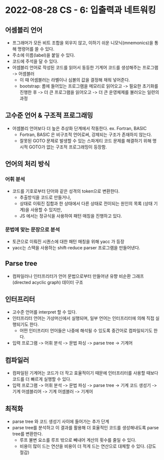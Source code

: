 # 2022-08-28 CS - 6: 입출력과 네트워킹

## 어셈블리 언어
- 프그래머가 모든 비트 조합을 외우지 않고, 이하기 쉬운 니모닉(mnemonics)을 통해 명령어를 쓸 수 있다.
- 주소에 이름(label)을 붙일 수 있다.
- 코드에 주석을 달 수 있다.
- 어셈블리 언어로 작성된 코드를 읽어서 동등한 기계어 코드를 생성해주는 프로그램 -> 어셈블러
  - 이 때 어셈블러는 라벨이나 심볼의 값을 결정해 채워 넣어준다.
  - bootstrap: 롬에 들어있는 프로그램을 메모리로 읽어오고 -> 필요한 초기화를 진행한 후 -> 더 큰 프로그램을 읽어오고 -> 더 큰 운영체제를 불러오는 일련의 과정

## 고수준 언어 & 구조적 프로그래밍
- 어셈블리 언어보다 더 높은 추상화 단계에서 작동한다. ex. Fortran, BASIC
  - Fortran, BASIC 은 비구조적 언어로써, 강제되는 구조가 존재하지 않는다.
  - 잘못된 GOTO 문제로 발생할 수 있는 스파게티 코드 문제를 해결하기 위해 명시적 GOTO가 없는 구조적 프로그래밍이 등장함.

## 언어의 처리 방식

### 어휘 분석
- 코드를 기호로부터 단어와 같은 성격의 token으로 변환한다.
  - 추출방식을 코드로 만들거나,
  - 상태로 이뤄진 집합과 한 상태에서 다른 상태로 전이되는 원인의 목록 (상태 기계)을 사용할 수 있지만,
  - JS 에서는 정규식을 사용하여 패턴 매칭을 진행하고 있다.

### 문법에 맞는 문장으로 분석
- 토큰으로 이뤄진 시퀀스에 대한 패턴 매칭을 위해 yacc 가 등장
- yacc는 스택을 사용하는 shift-reduce parser 프로그램을 만들어낸다.

## Parse tree
- 컴파일러나 인터프리터가 언어 문법으로부터 만들어낸 유향 비순환 그래프 (directed acyclic graph) 데이터 구조

## 인터프리터
- 고수준 언어를 interpret 할 수 있다.
- 인터프리터 언어는 가상머신에서 실행되며, 일부 언어는 인터프리터에 의해 직접 실행되기도 한다.
  - 어떤 인터프리터 언어들은 나중에 해석될 수 있도록 중간어로 컴파일되기도 한다.
- 입력 프로그램 -> 어휘 분석 -> 문법 파싱 -> parse tree -> 기계어

## 컴파일러
- 컴파일된 기계어는 코드가 더 작고 효율적이기 때문에 인터프리터를 사용할 때보다 코드를 더 빠르게 실행할 수 있다.
- 입력 프로그램 -> 어휘 분석 -> 문법 파싱 -> parse tree -> 기계 코드 생성기 -> 기계 어셈블리어 -> 기계 어셈블러 -> 기계어

## 최적화
- parse tree 와 코드 생성기 사이에 들어가는 추가 단계
- parse tree를 분석하고 이 결과를 활용해 더 효율적인 코드를 생성해내도록 parse tree를 변환한다.
  - 루프 불변 요소를 루프 밖으로 빼내어 계산의 횟수를 줄일 수 있다.
  - 비용이 많이 드는 연산을 비용이 더 적게 드는 연산으로 대체할 수 있다. (강도 절감)

